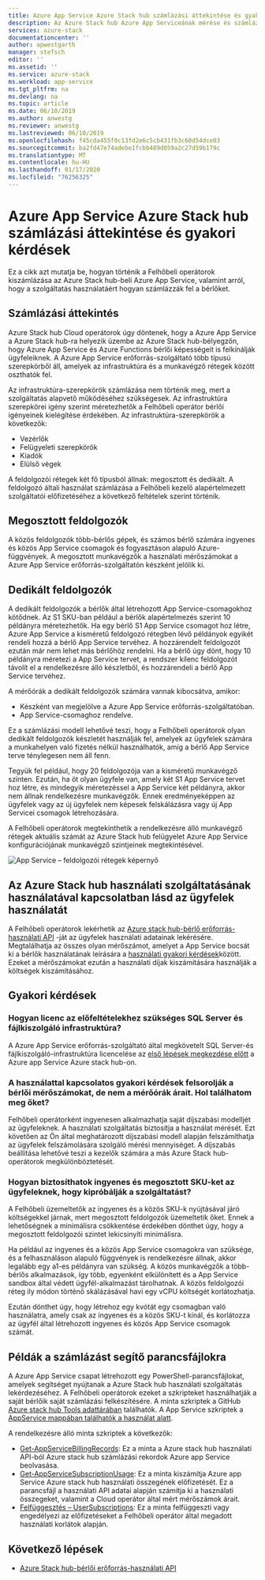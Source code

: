 ```yaml
---
title: Azure App Service Azure Stack hub számlázási áttekintése és gyakori kérdések | Microsoft Docs
description: Az Azure Stack hub Azure App Serviceának mérése és számlázása.
services: azure-stack
documentationcenter: ''
author: apwestgarth
manager: stefsch
editor: ''
ms.assetid: ''
ms.service: azure-stack
ms.workload: app-service
ms.tgt_pltfrm: na
ms.devlang: na
ms.topic: article
ms.date: 06/10/2019
ms.author: anwestg
ms.reviewer: anwestg
ms.lastreviewed: 06/10/2019
ms.openlocfilehash: f45cda455f0c13fd2e6c5cb431fb3c60d54dce03
ms.sourcegitcommit: ba2fd47e74adebe1fcbb489d059a2c27d59b179c
ms.translationtype: MT
ms.contentlocale: hu-HU
ms.lasthandoff: 01/17/2020
ms.locfileid: "76256325"
---
```

# <a name="azure-app-service-on-azure-stack-hub-billing-overview-and-faq"></a>Azure App Service Azure Stack hub számlázási áttekintése és gyakori kérdések

Ez a cikk azt mutatja be, hogyan történik a Felhőbeli operátorok kiszámlázása az Azure Stack hub-beli Azure App Service, valamint arról, hogy a szolgáltatás használatáért hogyan számlázzák fel a bérlőket.

## <a name="billing-overview"></a>Számlázási áttekintés

Azure Stack hub Cloud operátorok úgy döntenek, hogy a Azure App Service a Azure Stack hub-ra helyezik üzembe az Azure Stack hub-bélyegzőn, hogy Azure App Service és Azure Functions bérlői képességeit is felkínálják ügyfeleiknek. A Azure App Service erőforrás-szolgáltató több típusú szerepkörből áll, amelyek az infrastruktúra és a munkavégző rétegek között oszthatók fel.

Az infrastruktúra-szerepkörök számlázása nem történik meg, mert a szolgáltatás alapvető működéséhez szükségesek. Az infrastruktúra szerepkörei igény szerint méretezhetők a Felhőbeli operátor bérlői igényeinek kielégítése érdekében. Az infrastruktúra-szerepkörök a következők:

- Vezérlők
- Felügyeleti szerepkörök
- Kiadók
- Elülső végek

A feldolgozói rétegek két fő típusból állnak: megosztott és dedikált. A feldolgozó általi használat számlázása a Felhőbeli kezelő alapértelmezett szolgáltatói előfizetéséhez a következő feltételek szerint történik.

## <a name="shared-workers"></a>Megosztott feldolgozók

A közös feldolgozók több-bérlős gépek, és számos bérlő számára ingyenes és közös App Service csomagok és fogyasztáson alapuló Azure-függvények. A megosztott munkavégzők a használati mérőszámokat a Azure App Service erőforrás-szolgáltatón készként jelölik ki.

## <a name="dedicated-workers"></a>Dedikált feldolgozók

A dedikált feldolgozók a bérlők által létrehozott App Service-csomagokhoz kötődnek. Az S1 SKU-ban például a bérlők alapértelmezés szerint 10 példányra méretezhetők. Ha egy bérlő S1 App Service csomagot hoz létre, Azure App Service a kisméretű feldolgozó rétegben lévő példányok egyikét rendeli hozzá a bérlő App Service tervéhez. A hozzárendelt feldolgozót ezután már nem lehet más bérlőhöz rendelni. Ha a bérlő úgy dönt, hogy 10 példányra méretezi a App Service tervet, a rendszer kilenc feldolgozót távolít el a rendelkezésre álló készletből, és hozzárendeli a bérlő App Service tervéhez.

A mérőórák a dedikált feldolgozók számára vannak kibocsátva, amikor:

- Készként van megjelölve a Azure App Service erőforrás-szolgáltatóban.
- App Service-csomaghoz rendelve.

Ez a számlázási modell lehetővé teszi, hogy a Felhőbeli operátorok olyan dedikált feldolgozók készletét használják fel, amelyek az ügyfelek számára a munkahelyen való fizetés nélkül használhatók, amíg a bérlő App Service terve ténylegesen nem áll fenn. 

Tegyük fel például, hogy 20 feldolgozója van a kisméretű munkavégző szinten. Ezután, ha öt olyan ügyfele van, amely két S1 App Service tervet hoz létre, és mindegyik méretezéssel a App Service két példányra, akkor nem állnak rendelkezésre munkavégzők. Ennek eredményeképpen az ügyfelek vagy az új ügyfelek nem képesek felskálázásra vagy új App Servicei csomagok létrehozására. 

A Felhőbeli operátorok megtekinthetik a rendelkezésre álló munkavégző rétegek aktuális számát az Azure Stack hub felügyelet Azure App Service konfigurációjának munkavégző szintjeinek megtekintésével.

![App Service – feldolgozói rétegek képernyő][1]

## <a name="see-customer-usage-by-using-the-azure-stack-hub-usage-service"></a>Az Azure Stack hub használati szolgáltatásának használatával kapcsolatban lásd az ügyfelek használatát

A Felhőbeli operátorok lekérhetik az [Azure stack hub-bérlő erőforrás-használati API](azure-stack-tenant-resource-usage-api.md) -ját az ügyfelek használati adatainak lekérésére. Megtalálhatja az összes olyan mérőszámot, amelyet a App Service bocsát ki a bérlők használatának leírására a [használati gyakori kérdések](azure-stack-usage-related-faq.md)között. Ezeket a mérőszámokat ezután a használati díjak kiszámítására használják a költségek kiszámításához.

## <a name="frequently-asked-questions"></a>Gyakori kérdések

### <a name="how-do-i-license-the-sql-server-and-file-server-infrastructure-required-in-the-prerequisites"></a>Hogyan licenc az előfeltételekhez szükséges SQL Server és fájlkiszolgáló infrastruktúra?

A Azure App Service erőforrás-szolgáltató által megkövetelt SQL Server-és fájlkiszolgáló-infrastruktúra licencelése az [első lépések megkezdése előtt](azure-stack-app-service-before-you-get-started.md#licensing-concerns-for-required-file-server-and-sql-server) a Azure app Service Azure stack hub-on.

### <a name="the-usage-faq-lists-the-tenant-meters-but-not-the-prices-for-those-meters-where-can-i-find-them"></a>A használattal kapcsolatos gyakori kérdések felsorolják a bérlői mérőszámokat, de nem a mérőórák árait. Hol találhatom meg őket?

Felhőbeli operátorként ingyenesen alkalmazhatja saját díjszabási modelljét az ügyfeleknek. A használati szolgáltatás biztosítja a használat mérését. Ezt követően az Ön által meghatározott díjszabási modell alapján felszámíthatja az ügyfelek felszámolására szolgáló mérési mennyiséget. A díjszabás beállítása lehetővé teszi a kezelők számára a más Azure Stack hub-operátorok megkülönböztetését.

### <a name="as-a-csp-how-can-i-offer-free-and-shared-skus-for-customers-to-try-out-the-service"></a>Hogyan biztosíthatok ingyenes és megosztott SKU-ket az ügyfeleknek, hogy kipróbálják a szolgáltatást?

A Felhőbeli üzemeltetők az ingyenes és a közös SKU-k nyújtásával járó költségekkel járnak, mert megosztott feldolgozók üzemeltetik őket. Ennek a lehetőségnek a minimálisra csökkentése érdekében dönthet úgy, hogy a megosztott feldolgozói szintet lekicsinyíti minimálisra. 

Ha például az ingyenes és a közös App Service csomagokra van szüksége, és a felhasználáson alapuló függvények is rendelkezésre állnak, akkor legalább egy a1-es példányra van szükség. A közös munkavégzők a több-bérlős alkalmazások, így több, egyenként elkülönített és a App Service sandbox által védett ügyfél-alkalmazást tárolhatnak. A közös feldolgozói réteg ily módon történő skálázásával havi egy vCPU költségét korlátozhatja.

Ezután dönthet úgy, hogy létrehoz egy kvótát egy csomagban való használatra, amely csak az ingyenes és a közös SKU-t kínál, és korlátozza az ügyfél által létrehozott ingyenes és közös App Service csomagok számát.

## <a name="sample-scripts-to-assist-with-billing"></a>Példák a számlázást segítő parancsfájlokra

A Azure App Service csapat létrehozott egy PowerShell-parancsfájlokat, amelyek segítséget nyújtanak a Azure Stack hub használati szolgáltatás lekérdezéséhez. A Felhőbeli operátorok ezeket a szkripteket használhatják a saját bérlőik saját számlázási felkészítésére. A minta szkriptek a GitHub [Azure stack hub Tools adattárában](https://github.com/Azure/AzureStack-tools) találhatók. A App Service szkriptek a [AppService mappában találhatók a használat alatt](https://aka.ms/aa6zku8).

A rendelkezésre álló minta szkriptek a következők:

- [Get-AppServiceBillingRecords](https://aka.ms/aa6zku2): Ez a minta a Azure stack hub használati API-ból Azure stack hub számlázási rekordok Azure app Service beolvasása.
- [Get-AppServiceSubscriptionUsage](https://aka.ms/aa6zku6): Ez a minta kiszámítja Azure app Service Azure stack hub használati összegének előfizetését. Ez a parancsfájl a használati API adatai alapján számítja ki a használati összegeket, valamint a Cloud operátor által mért mérőszámok árait.
- [Felfüggesztés – UserSubscriptions](https://aka.ms/aa6zku7): Ez a minta felfüggeszti vagy engedélyezi az előfizetéseket a Felhőbeli operátor által megadott használati korlátok alapján.

## <a name="next-steps"></a>Következő lépések

- [Azure Stack hub-bérlői erőforrás-használati API](azure-stack-tenant-resource-usage-api.md)

<!--Image references-->
[1]: ./media/app-service-billing-faq/app-service-worker-tiers.png
